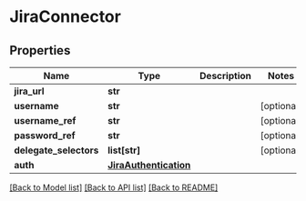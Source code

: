 # JiraConnector

## Properties
Name | Type | Description | Notes
------------ | ------------- | ------------- | -------------
**jira_url** | **str** |  | 
**username** | **str** |  | [optional] 
**username_ref** | **str** |  | [optional] 
**password_ref** | **str** |  | [optional] 
**delegate_selectors** | **list[str]** |  | [optional] 
**auth** | [**JiraAuthentication**](JiraAuthentication.md) |  | 

[[Back to Model list]](../README.md#documentation-for-models) [[Back to API list]](../README.md#documentation-for-api-endpoints) [[Back to README]](../README.md)

